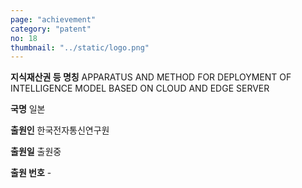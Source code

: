 ```yaml
---
page: "achievement"
category: "patent"
no: 18
thumbnail: "../static/logo.png"
---
```


**지식재산권 등 명칭** APPARATUS AND METHOD FOR DEPLOYMENT OF INTELLIGENCE MODEL BASED ON CLOUD AND EDGE SERVER

**국명** 일본

**출원인** 한국전자통신연구원

**출원일** 출원중

**출원 번호** -
